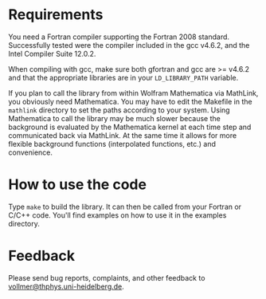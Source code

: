 Requirements
============

You need a Fortran compiler supporting the Fortran 2008 standard.
Successfully tested were the compiler included in the gcc v4.6.2, and the
Intel Compiler Suite 12.0.2.  

When compiling with gcc, make sure both gfortran and gcc are >= v4.6.2 and
that the appropriate libraries are in your `LD_LIBRARY_PATH` variable.

If you plan to call the library from within Wolfram Mathematica via
MathLink, you obviously need Mathematica. You may have to edit the Makefile
in the `mathlink` directory to set the paths according to your system. Using
Mathematica to call the library may be much slower because the background is
evaluated by the Mathematica kernel at each time step and communicated back
via MathLink. At the same time it allows for more flexible background
functions (interpolated functions, etc.) and convenience.



How to use the code
===================

Type `make` to build the library. It can then be called from your Fortran or
C/C++ code. You'll find examples on how to use it in the examples directory.



Feedback
========

Please send bug reports, complaints, and other feedback to
vollmer@thphys.uni-heidelberg.de.
